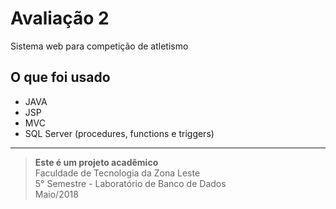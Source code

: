# Avaliação 2
Sistema web para competição de atletismo


## O que foi usado
* JAVA
* JSP
* MVC
* SQL Server (procedures, functions e triggers)

---
> **Este é um projeto acadêmico** <br>
> Faculdade de Tecnologia da Zona Leste <br>
> 5° Semestre - Laboratório de Banco de Dados <br>
> Maio/2018
